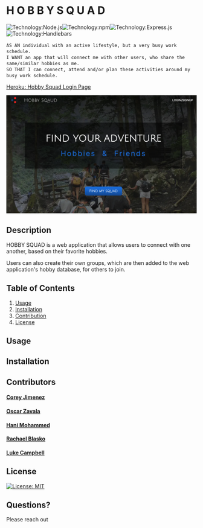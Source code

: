  # H O B B Y S Q U A D

![Technology:Node.js](https://img.shields.io/badge/Node.js-339933?style=for-the-badge&logo=nodedotjs&logoColor=white)![Technology:npm](https://img.shields.io/badge/npm-CB3837?style=for-the-badge&logo=npm&logoColor=white)![Technology:Express.js](https://img.shields.io/badge/Express.js-000000?style=for-the-badge&logo=express&logoColor=white)![Technology:Handlebars](https://img.shields.io/badge/Handlebars.js-f0772b?style=for-the-badge&logo=handlebarsdotjs&logoColor=black)

```
AS AN individual with an active lifestyle, but a very busy work schedule.
I WANT an app that will connect me with other users, who share the same/similar hobbies as me.
SO THAT I can connect, attend and/or plan these activities around my busy work schedule.
```

[Heroku: Hobby Squad Login Page](https://hobby-squad-5f393c2c1261.herokuapp.com/login)
  
![ALT](/public/images/SS-HobbySquad.png)
## Description
HOBBY SQUAD is a web application that allows users to connect with one another, based on their favorite hobbies.

Users can also create their own groups, which are then added to the web application's hobby database, for others to join.
## Table of Contents
1. [Usage](#usage)
2. [Installation](#installation)
3. [Contribution](#contribution)
4. [License](#license)
## Usage

## Installation

## Contributors

#### [Corey Jimenez](https://github.com/jimenez2society)
#### [Oscar Zavala](https://github.com/rocas3096)
#### [Hani Mohammed](https://github.com/haniadenm)
#### [Rachael Blasko](https://github.com/missblasko)
#### [Luke Campbell](https://github.com/lbcamp1117)
  
## License
[![License: MIT](https://img.shields.io/badge/License-MIT-yellow.svg)](https://opensource.org/licenses/MIT) 
## Questions?
Please reach out
  
